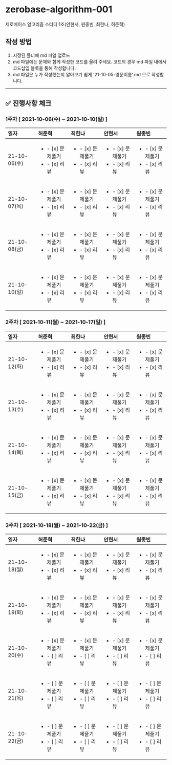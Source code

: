 # zerobase-algorithm-001
제로베이스 알고리즘 스터디 1조(안현서, 원종빈, 최한나, 허준혁)

## 작성 방법

1. 지정된 폴더에 md 파일 업로드
2. md 파일에는 문제와 함께 작성한 코드를 올려 주세요. 코드의 경우 md 파일 내에서 코드삽입 블록을 통해 작성합니다.
3. md 파일은 누가 작성했는지 알아보기 쉽게 '21-10-05-영문이름'.md 으로 작성합니다. 

---

## ✅ 진행사항 체크

### 1주차 [ 2021-10-06(수) ~ 2021-10-10(일) ]
| 일자 | 허준혁 | 최한나 | 안현서 | 원종빈 |
|:--- | :--- | :--- | :--- | :--- |
| 21-10-06(수) |<ul><li>- [x] 문제풀기</li><li>- [x] 리뷰</li></ul>|<ul><li>- [x] 문제풀기</li><li>- [x] 리뷰</li></ul>|<ul><li>- [x] 문제풀기</li><li>- [x] 리뷰</li></ul>|<ul><li>- [x] 문제풀기</li><li>- [x] 리뷰</li></ul>|
| 21-10-07(목) |<ul><li>- [x] 문제풀기</li><li>- [x] 리뷰</li></ul>|<ul><li>- [x] 문제풀기</li><li>- [x] 리뷰</li></ul>|<ul><li>- [x] 문제풀기</li><li>- [x] 리뷰</li></ul>|<ul><li>- [x] 문제풀기</li><li>- [x] 리뷰</li></ul>|
| 21-10-08(금) |<ul><li>- [x] 문제풀기</li><li>- [x] 리뷰</li></ul>|<ul><li>- [x] 문제풀기</li><li>- [x] 리뷰</li></ul>|<ul><li>- [x] 문제풀기</li><li>- [x] 리뷰</li></ul>|<ul><li>- [x] 문제풀기</li><li>- [x] 리뷰</li></ul>|
| 21-10-10(일) |<ul><li>- [x] 문제풀기</li><li>- [x] 리뷰</li></ul>|<ul><li>- [x] 문제풀기</li><li>- [x] 리뷰</li></ul>|<ul><li>- [x] 문제풀기</li><li>- [x] 리뷰</li></ul>|<ul><li>- [x] 문제풀기</li><li>- [x] 리뷰</li></ul>|




### 2주차 [ 2021-10-11(월) ~ 2021-10-17(일) ]
| 일자 | 허준혁 | 최한나 | 안현서 | 원종빈 |
|:--- | :--- | :--- | :--- | :--- |
| 21-10-12(화) |<ul><li>- [x] 문제풀기</li><li>- [x] 리뷰</li></ul>|<ul><li>- [x] 문제풀기</li><li>- [x] 리뷰</li></ul>|<ul><li>- [x] 문제풀기</li><li>- [x] 리뷰</li></ul>|<ul><li>- [x] 문제풀기</li><li>- [x] 리뷰</li></ul>|
| 21-10-13(수) |<ul><li>- [x] 문제풀기</li><li>- [x] 리뷰</li></ul>|<ul><li>- [x] 문제풀기</li><li>- [x] 리뷰</li></ul>|<ul><li>- [x] 문제풀기</li><li>- [x] 리뷰</li></ul>|<ul><li>- [x] 문제풀기</li><li>- [x] 리뷰</li></ul>|
| 21-10-14(목) |<ul><li>- [x] 문제풀기</li><li>- [x] 리뷰</li></ul>|<ul><li>- [x] 문제풀기</li><li>- [x] 리뷰</li></ul>|<ul><li>- [x] 문제풀기</li><li>- [x] 리뷰</li></ul>|<ul><li>- [x] 문제풀기</li><li>- [x] 리뷰</li></ul>|
| 21-10-15(금) |<ul><li>- [x] 문제풀기</li><li>- [x] 리뷰</li></ul>|<ul><li>- [x] 문제풀기</li><li>- [x] 리뷰</li></ul>|<ul><li>- [x] 문제풀기</li><li>- [x] 리뷰</li></ul>|<ul><li>- [x] 문제풀기</li><li>- [x] 리뷰</li></ul>|




### 3주차 [ 2021-10-18(월) ~ 2021-10-22(금) ]
| 일자 | 허준혁 | 최한나 | 안현서 | 원종빈 |
|:--- | :--- | :--- | :--- | :--- |
| 21-10-18(월) |<ul><li>- [x] 문제풀기</li><li>- [x] 리뷰</li></ul>|<ul><li>- [x] 문제풀기</li><li>- [x] 리뷰</li></ul>|<ul><li>- [x] 문제풀기</li><li>- [x] 리뷰</li></ul>|<ul><li>- [x] 문제풀기</li><li>- [x] 리뷰</li></ul>|
| 21-10-19(화) |<ul><li>- [x] 문제풀기</li><li>- [x] 리뷰</li></ul>|<ul><li>- [x] 문제풀기</li><li>- [x] 리뷰</li></ul>|<ul><li>- [x] 문제풀기</li><li>- [x] 리뷰</li></ul>|<ul><li>- [x] 문제풀기</li><li>- [x] 리뷰</li></ul>|
| 21-10-20(수) |<ul><li>- [x] 문제풀기</li><li>- [ ] 리뷰</li></ul>|<ul><li>- [x] 문제풀기</li><li>- [ ] 리뷰</li></ul>|<ul><li>- [x] 문제풀기</li><li>- [ ] 리뷰</li></ul>|<ul><li>- [x] 문제풀기</li><li>- [ ] 리뷰</li></ul>|
| 21-10-21(목) |<ul><li>- [ ] 문제풀기</li><li>- [ ] 리뷰</li></ul>|<ul><li>- [ ] 문제풀기</li><li>- [ ] 리뷰</li></ul>|<ul><li>- [ ] 문제풀기</li><li>- [ ] 리뷰</li></ul>|<ul><li>- [ ] 문제풀기</li><li>- [ ] 리뷰</li></ul>|
| 21-10-22(금) |<ul><li>- [ ] 문제풀기</li><li>- [ ] 리뷰</li></ul>|<ul><li>- [ ] 문제풀기</li><li>- [ ] 리뷰</li></ul>|<ul><li>- [ ] 문제풀기</li><li>- [ ] 리뷰</li></ul>|<ul><li>- [ ] 문제풀기</li><li>- [ ] 리뷰</li></ul>|












